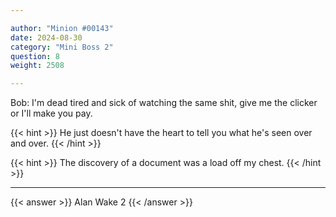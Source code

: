 ```yaml
---

author: "Minion #00143"
date: 2024-08-30
category: "Mini Boss 2"
question: 8
weight: 2508

---
```


Bob: I'm dead tired and sick of watching the same shit, give me the clicker or I'll make you pay.

{{< hint >}} He just doesn't have the heart to tell you what he's seen over and over. {{< /hint >}}

{{< hint >}} The discovery of a document was a load off my chest. {{< /hint >}}

---

{{< answer >}} Alan Wake 2 {{< /answer >}}

